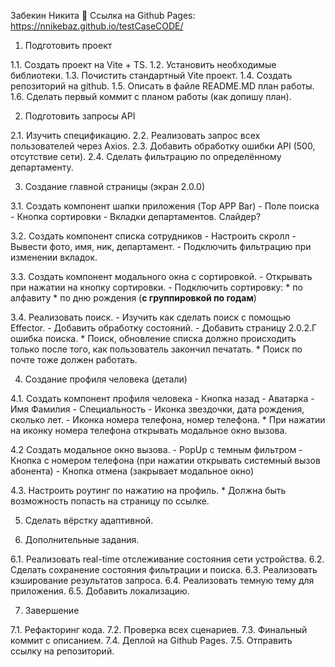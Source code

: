 Забекин Никита
🔗 Ссылка на Github Pages: https://nnikebaz.github.io/testCaseCODE/

1. Подготовить проект

  1.1. Создать проект на Vite + TS.
  1.2. Установить необходимые библиотеки.
  1.3. Почистить стандартный Vite проект.
  1.4. Создать репозиторий на github.
  1.5. Описать в файле README.MD план работы.
  1.6. Сделать первый коммит с планом работы (как допишу план).

2. Подготовить запросы API

  2.1. Изучить спецификацию.
  2.2. Реализовать запрос всех пользователей через Axios.
  2.3. Добавить обработку ошибки API (500, отсутствие сети).
  2.4. Сделать фильтрацию по определённому департаменту.

3. Создание главной страницы (экран 2.0.0)

  3.1. Создать компонент шапки приложения (Top APP Bar)
    - Поле поиска
    - Кнопка сортировки
    - Вкладки департаментов. Слайдер?
      
  3.2. Создать компонент списка сотрудников
    - Настроить скролл
    - Вывести фото, имя, ник, департамент.
    - Подключить фильтрацию при изменении вкладок.

  3.3. Создать компонент модального окна с сортировкой.
    - Открывать при нажатии на кнопку сортировки.
    - Подключить сортировку:
      * по алфавиту
      * по дню рождения (**с группировкой по годам**)
  
  3.4. Реализовать поиск.
    - Изучить как сделать поиск с помощью Effector.
    - Добавить обработку состояний.
    - Добавить страницу 2.0.2.Г ошибка поиска. 
    * Поиск, обновление списка должно происходить только после того, как пользователь закончил печатать.
    * Поиск по почте тоже должен работать.

4. Создание профиля человека (детали)

  4.1. Создать компонент профиля человека
    - Кнопка назад
    - Аватарка
    - Имя Фамилия
    - Специальность
    - Иконка звездочки, дата рождения, сколько лет.
    - Иконка номера телефона, номер телефона.
    * При нажатии на иконку номера телефона открывать модальное окно вызова.

  4.2 Создать модальное окно вызова.
    - PopUp с темным фильтром
    - Кнопка с номером телефона (при нажатии открывать системный вызов абонента)
    - Кнопка отмена (закрывает модальное окно)
  
  4.3. Настроить роутинг по нажатию на профиль.
    * Должна быть возможность попасть на страницу по ссылке.

5. Сделать вёрстку адаптивной.

6. Дополнительные задания.

  6.1. Реализовать real-time отслеживание состояния сети устройства.
  6.2. Сделать сохранение состояния фильтрации и поиска.
  6.3. Реализовать кэширование результатов запроса.
  6.4. Реализовать темную тему для приложения.
  6.5. Добавить локализацию.

7. Завершение

  7.1. Рефакторинг кода.
  7.2. Проверка всех сценариев.
  7.3. Финальный коммит с описанием.
  7.4. Деплой на Github Pages.
  7.5. Отправить ссылку на репозиторий.